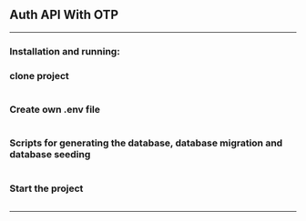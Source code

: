 ## Auth API With OTP

---

### Installation and running:

### clone project

```bash

```

### Create own .env file

```bash

```

### Scripts for generating the database, database migration and database seeding

```bash

```

### Start the project

```bash

```

---
